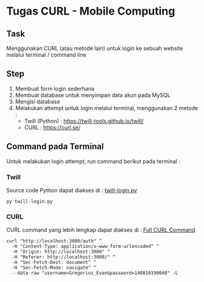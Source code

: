 # Tugas CURL - Mobile Computing

## Task
Menggunakan CURL (atau metode lain) untuk login ke sebuah website melalui terminal / command line

## Step
1. Membuat form login sederhana
2. Membuat database untuk menyimpan data akun pada MySQL
3. Mengisi database
4. Melakukan attempt untuk login melalui terminal, menggunakan 2 metode :
   - Twill (Python) : https://twill-tools.github.io/twill/
   - CURL : https://curl.se/

## Command pada Terminal
Untuk melakukan login attempt, run command berikut pada terminal :

### Twill
Source code Python dapat diakses di :  [twill-login.py](./twill-login.py)
```
py twill-login.py
```

### CURL
CURL command yang lebih lengkap dapat diakses di :  [Full CURL Command](./full-curl-command.txt)
```
curl "http://localhost:3000/auth" ^
  -H "Content-Type: application/x-www-form-urlencoded" ^
  -H "Origin: http://localhost:3000" ^
  -H "Referer: http://localhost:3000/" ^
  -H "Sec-Fetch-Dest: document" ^
  -H "Sec-Fetch-Mode: navigate" ^
  --data-raw "username=Gregorius_Evan&password=140810190040" -L
```
